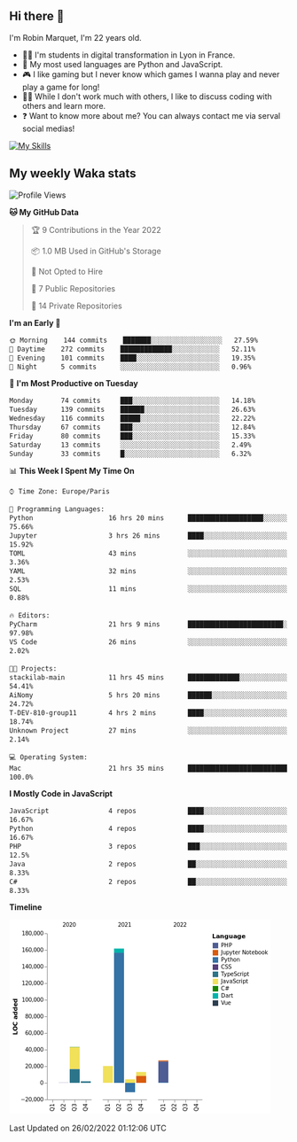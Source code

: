 ## Hi there 👋

I'm Robin Marquet, I'm 22 years old.

- 👨‍💻 I'm students in digital transformation in Lyon in France.
- 🌱 My most used languages are Python and JavaScript.
- 🎮 I like gaming but I never know which games I wanna play and never play a game for long!
- 👯‍♀️ While I don't work much with others, I like to discuss coding with others and learn more.
- ❓ Want to know more about me? You can always contact me via serval social medias!

[![My Skills](https://skillicons.dev/icons?i=js,html,css,docker,express,figma,firebase,graphql,mongodb,mysql,nodejs,py,react,ts,vue)](https://skillicons.dev)

## My weekly Waka stats

<!--START_SECTION:waka-->
![Profile Views](http://img.shields.io/badge/Profile%20Views-95-blue)

**🐱 My GitHub Data** 

> 🏆 9 Contributions in the Year 2022
 > 
> 📦 1.0 MB Used in GitHub's Storage 
 > 
> 🚫 Not Opted to Hire
 > 
> 📜 7 Public Repositories 
 > 
> 🔑 14 Private Repositories  
 > 
**I'm an Early 🐤** 

```text
🌞 Morning    144 commits    ███████░░░░░░░░░░░░░░░░░░   27.59% 
🌆 Daytime    272 commits    █████████████░░░░░░░░░░░░   52.11% 
🌃 Evening    101 commits    ████░░░░░░░░░░░░░░░░░░░░░   19.35% 
🌙 Night      5 commits      ░░░░░░░░░░░░░░░░░░░░░░░░░   0.96%

```
📅 **I'm Most Productive on Tuesday** 

```text
Monday       74 commits     ███░░░░░░░░░░░░░░░░░░░░░░   14.18% 
Tuesday      139 commits    ██████░░░░░░░░░░░░░░░░░░░   26.63% 
Wednesday    116 commits    █████░░░░░░░░░░░░░░░░░░░░   22.22% 
Thursday     67 commits     ███░░░░░░░░░░░░░░░░░░░░░░   12.84% 
Friday       80 commits     ███░░░░░░░░░░░░░░░░░░░░░░   15.33% 
Saturday     13 commits     ░░░░░░░░░░░░░░░░░░░░░░░░░   2.49% 
Sunday       33 commits     █░░░░░░░░░░░░░░░░░░░░░░░░   6.32%

```


📊 **This Week I Spent My Time On** 

```text
⌚︎ Time Zone: Europe/Paris

💬 Programming Languages: 
Python                   16 hrs 20 mins      ███████████████████░░░░░░   75.66% 
Jupyter                  3 hrs 26 mins       ████░░░░░░░░░░░░░░░░░░░░░   15.92% 
TOML                     43 mins             ░░░░░░░░░░░░░░░░░░░░░░░░░   3.36% 
YAML                     32 mins             ░░░░░░░░░░░░░░░░░░░░░░░░░   2.53% 
SQL                      11 mins             ░░░░░░░░░░░░░░░░░░░░░░░░░   0.88%

🔥 Editors: 
PyCharm                  21 hrs 9 mins       ████████████████████████░   97.98% 
VS Code                  26 mins             ░░░░░░░░░░░░░░░░░░░░░░░░░   2.02%

🐱‍💻 Projects: 
stackilab-main           11 hrs 45 mins      █████████████░░░░░░░░░░░░   54.41% 
AiNomy                   5 hrs 20 mins       ██████░░░░░░░░░░░░░░░░░░░   24.72% 
T-DEV-810-group11        4 hrs 2 mins        ████░░░░░░░░░░░░░░░░░░░░░   18.74% 
Unknown Project          27 mins             ░░░░░░░░░░░░░░░░░░░░░░░░░   2.14%

💻 Operating System: 
Mac                      21 hrs 35 mins      █████████████████████████   100.0%

```

**I Mostly Code in JavaScript** 

```text
JavaScript               4 repos             ████░░░░░░░░░░░░░░░░░░░░░   16.67% 
Python                   4 repos             ████░░░░░░░░░░░░░░░░░░░░░   16.67% 
PHP                      3 repos             ███░░░░░░░░░░░░░░░░░░░░░░   12.5% 
Java                     2 repos             ██░░░░░░░░░░░░░░░░░░░░░░░   8.33% 
C#                       2 repos             ██░░░░░░░░░░░░░░░░░░░░░░░   8.33%

```


**Timeline**

![Chart not found](https://raw.githubusercontent.com/rmarquet21/rmarquet21/main/charts/bar_graph.png) 


 Last Updated on 26/02/2022 01:12:06 UTC
<!--END_SECTION:waka-->
